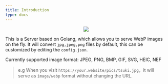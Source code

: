 ```yaml
---
title: Introduction
type: docs
---
```


<p align="center">
	<img src="/images/webp_server.jpg"/>
</p>

This is a Server based on Golang, which allows you to serve WebP images on the fly. 
It will convert `jpg,jpeg,png` files by default, this can be customized by editing the `config.json`.

Currently supported image format: JPEG, PNG, BMP, GIF, SVG, HEIC, NEF

> e.g When you visit `https://your.website/pics/tsuki.jpg`，it will serve as `image/webp` format without changing the URL.
